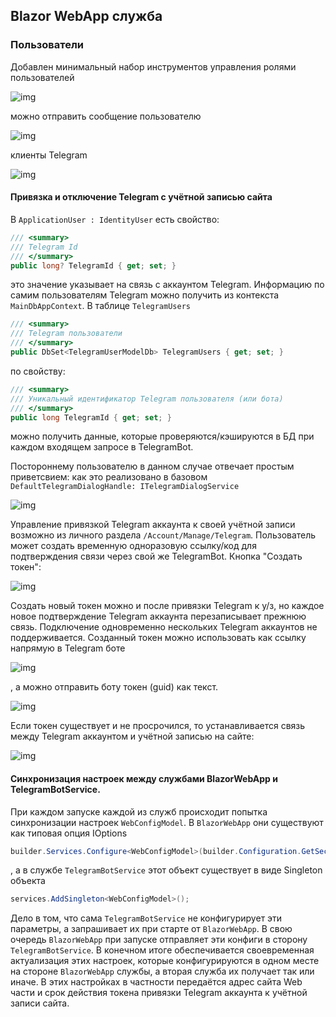 ## Blazor WebApp служба

### Пользователи

Добавлен минимальный набор инструментов управления ролями пользователей

![img](../../img/users-profiles.png)

можно отправить сообщение пользователю

![img](../../img/users-profiles-tg-button.png)

клиенты Telegram

![img](../../img/users-profiles-tg-clients.png)

#### Привязка и отключение Telegram с учётной записью сайта
В `ApplicationUser : IdentityUser` есть свойство:
```c#
/// <summary>
/// Telegram Id
/// </summary>
public long? TelegramId { get; set; }
```
это значение указывает на связь с аккаунтом Telegram. Информацию по самим пользователям Telegram можно получить из контекста `MainDbAppContext`. В таблице `TelegramUsers`
```c#
/// <summary>
/// Telegram пользователи
/// </summary>
public DbSet<TelegramUserModelDb> TelegramUsers { get; set; }
```
по свойству:
```c#
/// <summary>
/// Уникальный идентификатор Telegram пользователя (или бота)
/// </summary>
public long TelegramId { get; set; }
```
можно получить данные, которые проверяются/кэшируются в БД при каждом входящем запросе в TelegramBot.

Постороннему пользователю в данном случае отвечает простым приветсвием: как это реализовано в базовом `DefaultTelegramDialogHandle: ITelegramDialogService`

![img](../../img/tg-not-auth.png)

Управление привязкой Telegram аккаунта к своей учётной записи возможно из личного раздела `/Account/Manage/Telegram`. Пользователь может создать временную одноразовую ссылку/код для подтверждения связи через свой же TelegramBot. Кнопка "Создать токен":

![img](../../img/tg-join-null.png)

Создать новый токен можно и после привязки Telegram к у/з, но каждое новое подтверждение Telegram аккаунта перезаписывает прежнюю связь. Подключение одновременно нескольких Telegram аккаунтов не поддерживается.
Созданный токен можно использовать как ссылку напрямую в Telegram боте

![img](../../img/tg-auth-btn-init.png)

, а можно отправить боту токен (guid) как текст.

![img](../../img/tg-join-init.png)

Если токен существует и не просрочился, то устанавливается связь между Telegram аккаунтом и учётной записью на сайте:

![img](../../img/tg-join-success.png)

#### Синхронизация настроек между службами BlazorWebApp и TelegramBotService.
При каждом запуске каждой из служб происходит попытка синхронизации настроек `WebConfigModel`. В `BlazorWebApp` они существуют как типовая опция IOptions<WebConfigModel>
```c#
builder.Services.Configure<WebConfigModel>(builder.Configuration.GetSection("WebConfig"));
```
, а в службе `TelegramBotService` этот объект существует в виде Singleton объекта
```c#
services.AddSingleton<WebConfigModel>();
```

Дело в том, что сама `TelegramBotService` не конфигурирует эти параметры, а запрашивает их при старте от `BlazorWebApp`. В свою очередь `BlazorWebApp` при запуске отправляет эти конфиги в сторону `TelegramBotService`. В конечном итоге обеспечивается своевременная актуализация этих настроек, которые конфигурируются в одном месте на стороне `BlazorWebApp` службы, а вторая служба их получает так или иначе. В этих настройках в частности передаётся адрес сайта Web части и срок действия токена привязки Telegram аккаунта к учётной записи сайта.